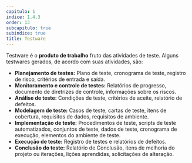 ```yaml
---
capitulo: 1
indice: 1.4.3
order: 13
subcapitulo: true
subindice: true
title: Testware
---
```


<p>Testware é o <b>produto de trabalho</b> fruto das atividades de teste. Alguns testwares gerados, de acordo com suas atividades, são:</p>
<ul>
    <li><b>Planejamento de testes:</b> Plano de teste, cronograma de teste, registro de risco, critérios de entrada e saída.</li>
    <li><b>Monitoramento e controle de testes:</b> Relatórios de progresso, documento de diretrizes de controle, informações sobre os riscos.</li>
    <li><b>Análise de teste:</b> Condições de teste, critérios de aceite, relatório de defeitos.</li>
    <li><b>Modelagem de teste:</b> Casos de teste, cartas de teste, itens de cobertura, requisitos de dados, requisitos de ambiente.</li>
    <li><b>Implementação de teste:</b> Procedimentos de teste, scripts de teste automatizados, conjuntos de teste, dados de teste, cronograma de execução, elementos do ambiente de teste.</li>
    <li><b>Execução de teste:</b> Registro de testes e relatórios de defeitos.</li>
    <li><b>Conclusão do teste:</b> Relatório de Conclusão, itens de melhoria do projeto ou iterações, lições aprendidas, solicitações de alteração.</li>
</ul>
